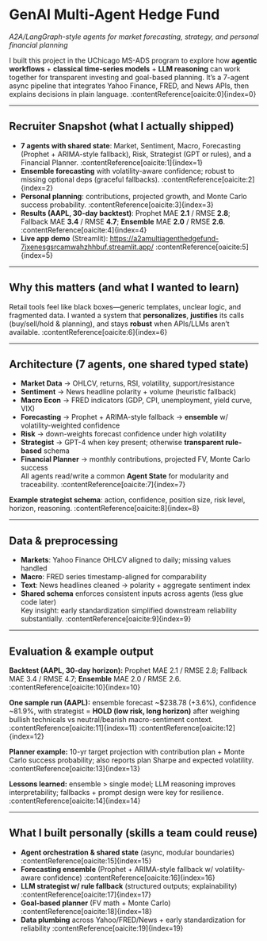 # GenAI Multi-Agent Hedge Fund
_A2A/LangGraph-style agents for market forecasting, strategy, and personal financial planning_

I built this project in the UChicago MS-ADS program to explore how **agentic workflows** + **classical time-series models** + **LLM reasoning** can work together for transparent investing and goal-based planning. It’s a 7-agent async pipeline that integrates Yahoo Finance, FRED, and News APIs, then explains decisions in plain language. :contentReference[oaicite:0]{index=0}

---

## Recruiter Snapshot (what I actually shipped)
- **7 agents with shared state**: Market, Sentiment, Macro, Forecasting (Prophet + ARIMA-style fallback), Risk, Strategist (GPT or rules), and a Financial Planner. :contentReference[oaicite:1]{index=1}  
- **Ensemble forecasting** with volatility-aware confidence; robust to missing optional deps (graceful fallbacks). :contentReference[oaicite:2]{index=2}  
- **Personal planning**: contributions, projected growth, and Monte Carlo success probability. :contentReference[oaicite:3]{index=3}  
- **Results (AAPL, 30-day backtest)**: Prophet MAE **2.1** / RMSE **2.8**; Fallback MAE **3.4** / RMSE **4.7**; **Ensemble** MAE **2.0** / RMSE **2.6**. :contentReference[oaicite:4]{index=4}  
- **Live app demo** (Streamlit): https://a2amultiagenthedgefund-7jxenesgsrcamwahzhhbuf.streamlit.app/ :contentReference[oaicite:5]{index=5}

---

## Why this matters (and what I wanted to learn)
Retail tools feel like black boxes—generic templates, unclear logic, and fragmented data. I wanted a system that **personalizes**, **justifies** its calls (buy/sell/hold & planning), and stays **robust** when APIs/LLMs aren’t available. :contentReference[oaicite:6]{index=6}

---

## Architecture (7 agents, one shared typed state)
- **Market Data** → OHLCV, returns, RSI, volatility, support/resistance  
- **Sentiment** → News headline polarity + volume (heuristic fallback)  
- **Macro Econ** → FRED indicators (GDP, CPI, unemployment, yield curve, VIX)  
- **Forecasting** → Prophet + ARIMA-style fallback → **ensemble** w/ volatility-weighted confidence  
- **Risk** → down-weights forecast confidence under high volatility  
- **Strategist** → GPT-4 when key present; otherwise **transparent rule-based** schema  
- **Financial Planner** → monthly contributions, projected FV, Monte Carlo success  
All agents read/write a common **Agent State** for modularity and traceability. :contentReference[oaicite:7]{index=7}

**Example strategist schema**: action, confidence, position size, risk level, horizon, reasoning. :contentReference[oaicite:8]{index=8}

---

## Data & preprocessing
- **Markets**: Yahoo Finance OHLCV aligned to daily; missing values handled  
- **Macro**: FRED series timestamp-aligned for comparability  
- **Text**: News headlines cleaned → polarity + aggregate sentiment index  
- **Shared schema** enforces consistent inputs across agents (less glue code later)  
Key insight: early standardization simplified downstream reliability substantially. :contentReference[oaicite:9]{index=9}

---

## Evaluation & example output
**Backtest (AAPL, 30-day horizon):** Prophet MAE 2.1 / RMSE 2.8; Fallback MAE 3.4 / RMSE 4.7; **Ensemble** MAE 2.0 / RMSE 2.6. :contentReference[oaicite:10]{index=10}

**One sample run (AAPL):** ensemble forecast ~$238.78 (+3.6%), confidence ~81.9%, with strategist = **HOLD (low risk, long horizon)** after weighing bullish technicals vs neutral/bearish macro-sentiment context. :contentReference[oaicite:11]{index=11} :contentReference[oaicite:12]{index=12}

**Planner example:** 10-yr target projection with contribution plan + Monte Carlo success probability; also reports plan Sharpe and expected volatility. :contentReference[oaicite:13]{index=13}

**Lessons learned:** ensemble > single model; LLM reasoning improves interpretability; fallbacks + prompt design were key for resilience. :contentReference[oaicite:14]{index=14}

---

## What I built personally (skills a team could reuse)
- **Agent orchestration & shared state** (async, modular boundaries) :contentReference[oaicite:15]{index=15}  
- **Forecasting ensemble** (Prophet + ARIMA-style fallback w/ volatility-aware confidence) :contentReference[oaicite:16]{index=16}  
- **LLM strategist w/ rule fallback** (structured outputs; explainability) :contentReference[oaicite:17]{index=17}  
- **Goal-based planner** (FV math + Monte Carlo) :contentReference[oaicite:18]{index=18}  
- **Data plumbing** across Yahoo/FRED/News + early standardization for reliability :contentReference[oaicite:19]{index=19}

